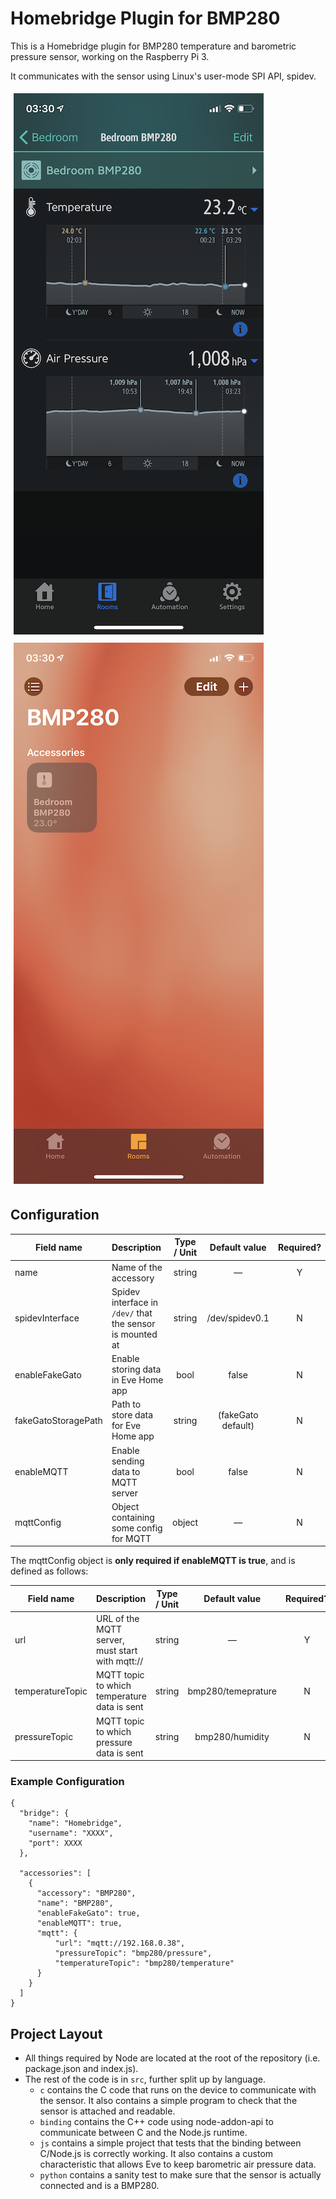 # Homebridge Plugin for BMP280

This is a Homebridge plugin for BMP280 temperature and barometric pressure sensor, working on the Raspberry Pi 3.

It communicates with the sensor using Linux's user-mode SPI API, spidev.

<img src="/docs/eve.png?raw=true" style="margin: 5px"> <img src="/docs/home.png?raw=true" style="margin: 5px">

## Configuration

| Field name           | Description                                                | Type / Unit    | Default value       | Required? |
| -------------------- |:-----------------------------------------------------------|:--------------:|:-------------------:|:---------:|
| name                 | Name of the accessory                                      | string         | —                   | Y         |
| spidevInterface      | Spidev interface in `/dev/` that the sensor is mounted at  | string         | /dev/spidev0.1      | N         |
| enableFakeGato       | Enable storing data in Eve Home app                        | bool           | false               | N         |
| fakeGatoStoragePath  | Path to store data for Eve Home app                        | string         | (fakeGato default)  | N         |
| enableMQTT           | Enable sending data to MQTT server                         | bool           | false               | N         |
| mqttConfig           | Object containing some config for MQTT                     | object         | —                   | N         |

The mqttConfig object is **only required if enableMQTT is true**, and is defined as follows:

| Field name           | Description                                      | Type / Unit  | Default value       | Required? |
| -------------------- |:-------------------------------------------------|:------------:|:-------------------:|:---------:|
| url                  | URL of the MQTT server, must start with mqtt://  | string       | —                   | Y         |
| temperatureTopic     | MQTT topic to which temperature data is sent     | string       | bmp280/temeprature  | N         |
| pressureTopic        | MQTT topic to which pressure data is sent        | string       | bmp280/humidity     | N         |

### Example Configuration

```
{
  "bridge": {
    "name": "Homebridge",
    "username": "XXXX",
    "port": XXXX
  },

  "accessories": [
    {
      "accessory": "BMP280",
      "name": "BMP280",
      "enableFakeGato": true,
      "enableMQTT": true,
      "mqtt": {
          "url": "mqtt://192.168.0.38",
          "pressureTopic": "bmp280/pressure",
          "temperatureTopic": "bmp280/temperature"
      }
    }
  ]
}
```

## Project Layout

- All things required by Node are located at the root of the repository (i.e. package.json and index.js).
- The rest of the code is in `src`, further split up by language.
  - `c` contains the C code that runs on the device to communicate with the sensor. It also contains a simple program to check that the sensor is attached and readable.
  - `binding` contains the C++ code using node-addon-api to communicate between C and the Node.js runtime.
  - `js` contains a simple project that tests that the binding between C/Node.js is correctly working. It also contains a custom characteristic that allows Eve to keep barometric air pressure data.
  - `python` contains a sanity test to make sure that the sensor is actually connected and is a BMP280.
